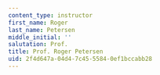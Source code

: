 ```yaml
---
content_type: instructor
first_name: Roger
last_name: Petersen
middle_initial: ''
salutation: Prof.
title: Prof. Roger Petersen
uid: 2f4d647a-04d4-7c45-5584-0ef1bccabb28
---
```

